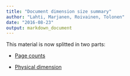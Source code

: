 ```yaml
---
title: "Document dimension size summary"
author: "Lahti, Marjanen, Roivainen, Tolonen"
date: "2016-08-23"
output: markdown_document
---
```


This material is now splitted in two parts:

  * [Page counts](pagecount.md)

  * [Physical dimension](dimension.md)


